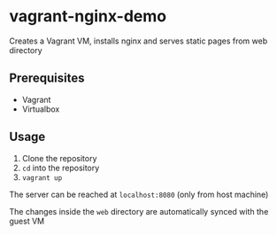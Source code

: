 vagrant-nginx-demo
===

Creates a Vagrant VM, installs nginx and serves static pages from web directory

## Prerequisites

* Vagrant
* Virtualbox

## Usage

1. Clone the repository
2. `cd` into the repository
3. `vagrant up`

The server can be reached at `localhost:8080` (only from host machine)

The changes inside the `web` directory are automatically synced with the guest VM
